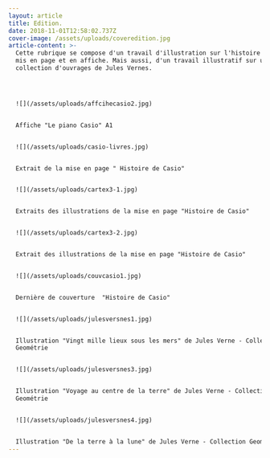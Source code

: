 ```yaml
---
layout: article
title: Edition.
date: 2018-11-01T12:58:02.737Z
cover-image: /assets/uploads/coveredition.jpg
article-content: >-
  Cette rubrique se compose d'un travail d'illustration sur l'histoire de Casio,
  mis en page et en affiche. Mais aussi, d'un travail illustratif sur une
  collection d'ouvrages de Jules Vernes. 




  ![](/assets/uploads/affcihecasio2.jpg)


  Affiche "Le piano Casio" A1


  ![](/assets/uploads/casio-livres.jpg)


  Extrait de la mise en page " Histoire de Casio"


  ![](/assets/uploads/cartex3-1.jpg)


  Extraits des illustrations de la mise en page "Histoire de Casio" 


  ![](/assets/uploads/cartex3-2.jpg)


  Extrait des illustrations de la mise en page "Histoire de Casio" 


  ![](/assets/uploads/couvcasio1.jpg)


  Dernière de couverture  "Histoire de Casio" 


  ![](/assets/uploads/julesversnes1.jpg)


  Illustration "Vingt mille lieux sous les mers" de Jules Verne - Collection
  Geométrie


  ![](/assets/uploads/julesversnes3.jpg)


  Illustration "Voyage au centre de la terre" de Jules Verne - Collection
  Geométrie


  ![](/assets/uploads/julesversnes4.jpg)


  Illustration "De la terre à la lune" de Jules Verne - Collection Geométrie
---
```


